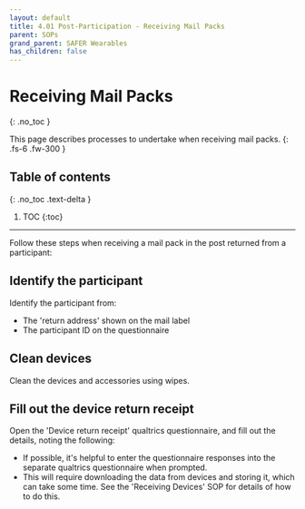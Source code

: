 ```yaml
---
layout: default
title: 4.01 Post-Participation - Receiving Mail Packs
parent: SOPs
grand_parent: SAFER Wearables
has_children: false
---
```


# Receiving Mail Packs
{: .no_toc }

This page describes processes to undertake when receiving mail packs.
{: .fs-6 .fw-300 }

## Table of contents
{: .no_toc .text-delta }

1. TOC
{:toc}

---

Follow these steps when receiving a mail pack in the post returned from a participant:

## Identify the participant

Identify the participant from:
- The 'return address' shown on the mail label
- The participant ID on the questionnaire

## Clean devices

Clean the devices and accessories using wipes.

## Fill out the device return receipt

Open the 'Device return receipt' qualtrics questionnaire, and fill out the details, noting the following:
- If possible, it's helpful to enter the questionnaire responses into the separate qualtrics questionnaire when prompted.
- This will require downloading the data from devices and storing it, which can take some time. See the 'Receiving Devices' SOP for details of how to do this.

